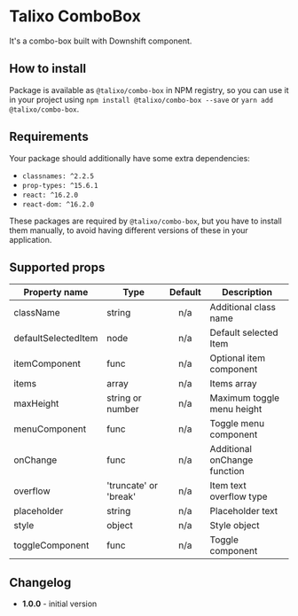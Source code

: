 # Talixo ComboBox

It's a combo-box built with Downshift component.

## How to install

Package is available as `@talixo/combo-box` in NPM registry, so you can use it in your project
using `npm install @talixo/combo-box --save` or `yarn add @talixo/combo-box`.

## Requirements

Your package should additionally have some extra dependencies:

- `classnames: ^2.2.5`
- `prop-types: ^15.6.1`
- `react: ^16.2.0`
- `react-dom: ^16.2.0`

These packages are required by `@talixo/combo-box`, but you have to install them manually,
to avoid having different versions of these in your application.

## Supported props

Property name       | Type                  | Default | Description
--------------------|-----------------------|:-------:|--------------------------------
className           | string                | n/a     | Additional class name
defaultSelectedItem | node                  | n/a     | Default selected Item
itemComponent       | func                  | n/a     | Optional item component
items               | array                 | n/a     | Items array
maxHeight           | string or number      | n/a     | Maximum toggle menu height
menuComponent       | func                  | n/a     | Toggle menu component
onChange            | func                  | n/a     | Additional onChange function
overflow            | 'truncate' or 'break' | n/a     | Item text overflow type
placeholder         | string                | n/a     | Placeholder text
style               | object                | n/a     | Style object
toggleComponent     | func                  | n/a     | Toggle component

## Changelog

- **1.0.0** - initial version
